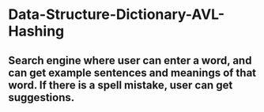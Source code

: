 # Data-Structure-Dictionary-AVL-Hashing

## Search engine where user can enter a word, and can get example sentences and meanings of that word. If there is a spell mistake, user can get suggestions.
